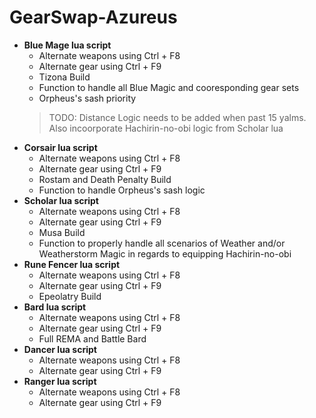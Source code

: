 # GearSwap-Azureus
- **Blue Mage lua script**
   - Alternate weapons using Ctrl + F8 
   - Alternate gear using Ctrl + F9
   - Tizona Build
   - Function to handle all Blue Magic and cooresponding gear sets
   - Orpheus's sash priority
  > TODO: Distance Logic needs to be added when past 15 yalms. 
  > Also incoorporate Hachirin-no-obi logic from Scholar lua
- **Corsair lua script**
   - Alternate weapons using Ctrl + F8 
   - Alternate gear using Ctrl + F9
   - Rostam and Death Penalty Build
   - Function to handle Orpheus's sash logic
- **Scholar lua script**
   - Alternate weapons using Ctrl + F8 
   - Alternate gear using Ctrl + F9
   - Musa Build
   - Function to properly handle all scenarios of Weather and/or Weatherstorm Magic in regards to equipping Hachirin-no-obi
- **Rune Fencer lua script**
   - Alternate weapons using Ctrl + F8 
   - Alternate gear using Ctrl + F9
   - Epeolatry Build
- **Bard lua script**
   - Alternate weapons using Ctrl + F8 
   - Alternate gear using Ctrl + F9
   - Full REMA and Battle Bard
- **Dancer lua script**
   - Alternate weapons using Ctrl + F8 
   - Alternate gear using Ctrl + F9
- **Ranger lua script**
   - Alternate weapons using Ctrl + F8 
   - Alternate gear using Ctrl + F9
 
  
